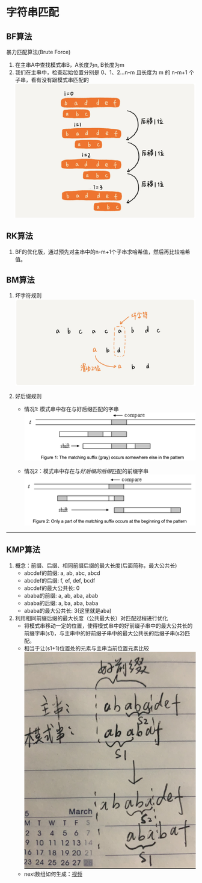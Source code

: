 # 字符串匹配

## BF算法

暴力匹配算法(Brute Force)

1. 在主串A中查找模式串B，A长度为n, B长度为m
2. 我们在主串中，检查起始位置分别是 0、1、2…n-m 且长度为 m 的 n-m+1 个子串，看有没有跟模式串匹配的
![xx](https://github.com/erenming/LearnAlgs4/raw/master/notes/images/WX20191118-220023@2x.png)

## RK算法

1. BF的优化版，通过预先对主串中的n-m+1个子串求哈希值，然后再比较哈希值。

## BM算法

1. 坏字符规则
![xx](https://github.com/erenming/LearnAlgs4/raw/master/notes/images/WX20191119-135337@2x.png)

2. 好后缀规则
    - 情况1: 模式串中存在与好后缀匹配的字串
    ![xx](https://github.com/erenming/LearnAlgs4/raw/master/notes/images/WX20191119-135451@2x.png)

    - 情况2：模式串中存在与*好后缀的后缀*匹配的前缀字串
    ![xx](https://github.com/erenming/LearnAlgs4/raw/master/notes/images/WX20191119-135500@2x.png)

---

## KMP算法

1. 概念：前缀、后缀、相同前缀后缀的最大长度(后面简称，最大公共长)
    - abcdef的前缀: a, ab, abc, abcd
    - abcdef的后缀: f, ef, def, bcdf
    - abcdef的最大公共长: 0
    - ababa的前缀: a, ab, aba, abab
    - ababa的后缀: a, ba, aba, baba
    - ababa的最大公共长: 3(这里就是aba)
2. 利用相同前缀后缀的最大长度（公共最大长）对匹配过程进行优化
    - 将模式串移动一定的位置，使得模式串中的好前缀子串中的最大公共长的前缀字串(s1)，与主串中的好前缀子串中的最大公共长的后缀子串(s2)匹配。
    - 相当于让(s1+1)位置处的元素与主串当前位置元素比较
    ![xx](https://github.com/erenming/LearnAlgs4/raw/master/notes/images/WX20191119-163650@2x.png)
    - next数组如何生成：[视频](https://www.bilibili.com/video/av49930100?from=search&seid=5110072896081259449)
